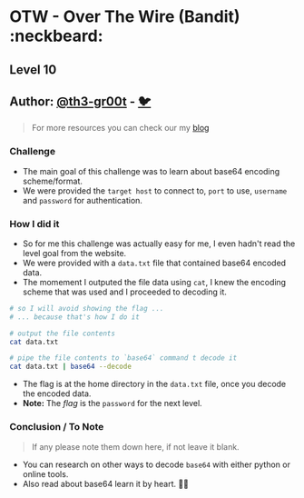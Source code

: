# OTW - Over The Wire (Bandit) :neckbeard:

## Level 10
## Author: [@th3-gr00t](https://th33-gr00t.tk/) -  [:bird:](https://twitter.com/th3_gr00t/)

> For more resources you can check our my [blog](https://th33gr00t.blogspot.com/)

### Challenge

- The main goal of this challenge was to learn about base64 encoding scheme/format.
- We were provided the `target host` to connect to, `port` to use, `username` and `password` for authentication.

### How I did it

- So for me this challenge was actually easy for me, I even hadn't read the level goal from the website.
- We were provided with a `data.txt` file that contained base64 encoded data.
- The momement I outputed the file data using `cat`, I knew the encoding scheme that was used and I proceeded to decoding it.

```sh
# so I will avoid showing the flag ...
# ... because that's how I do it

# output the file contents
cat data.txt

# pipe the file contents to `base64` command t decode it
cat data.txt | base64 --decode 
```

- The flag is at the home directory in the `data.txt` file, once you decode the encoded data.
- **Note:** The *flag* is the `password` for the next level.

### Conclusion / To Note

> If any please note them down here, if not leave it blank.

- You can research on other ways to decode `base64` with either python or online tools.
- Also read about base64 learn it by heart. 👨‍🏫
